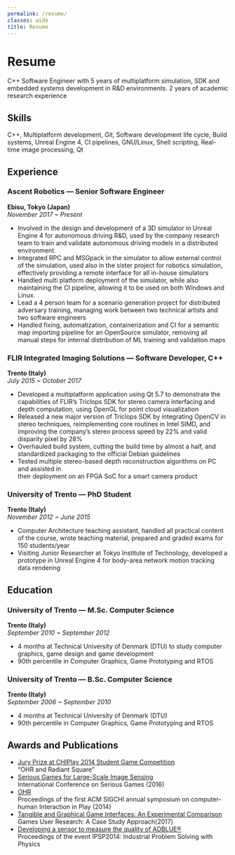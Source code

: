 ```yaml
---
permalink: /resume/
classes: wide
title: Resume
---
```


# Resume

C++ Software Engineer with 5 years of multiplatform simulation, SDK and
embedded systems development in R&D environments. 2 years of academic
research experience

## Skills

C++,
Multiplatform development,
Git,
Software development life cycle,
Build systems,
Unreal Engine 4,
CI pipelines,
GNU/Linux,
Shell scripting,
Real-time image processing,
Qt

## Experience

### Ascent Robotics — Senior Software Engineer

**Ebisu, Tokyo (Japan)**\
_November 2017 ~ Present_

- Involved in the design and development of a 3D simulator in Unreal Engine 4 for
  autonomous driving R&D, used by the company research team to train and validate
  autonomous driving models in a distributed environment.
- Integrated RPC and MSGpack in the simulator to allow external control of the
  simulation, used also in the sister project for robotics simulation, effectively
  providing a remote interface for all in-house simulators
- Handled multi platform deployment of the simulator, while also maintaining the CI
  pipeline, allowing it to be used on both Windows and Linux.
- Lead a 4 person team for a scenario generation project for distributed adversary
  training, managing work between two technical artists and two software engineers
- Handled fixing, automatization, containerization and CI for a semantic map importing
  pipeline for an OpenSource simulator, removing all manual steps for internal
  distribution of ML training and validation maps

### FLIR Integrated Imaging Solutions — Software Developer, C++

**Trento (Italy)**\
_July 2015 ~ October 2017_

- Developed a multiplatform application using Qt 5.7 to demonstrate the capabilities of
  FLIR’s Triclops SDK for stereo camera interfacing and depth computation, using OpenGL
  for point cloud visualization
- Released a new major version of Triclops SDK by integrating OpenCV in stereo
  techniques, reimplementing core routines in Intel SIMD, and improving the company’s
  stereo process speed by 22% and valid disparity pixel by 28%
- Overhauled build system, cutting the build time by almost a half, and standardized
  packaging to the official Debian guidelines
- Tested multiple stereo-based depth reconstruction algorithms on PC and assisted in\
  their deployment on an FPGA SoC for a smart camera product

### University of Trento — PhD Student

**Trento (Italy)**\
_November 2012 ~ June 2015_

- Computer Architecture teaching assistant, handled all practical content of the course,
  wrote teaching material, prepared and graded exams for 150 students/year
- Visiting Junior Researcher at Tokyo Institute of Technology, developed a prototype in
  Unreal Engine 4 for body-area network motion tracking data rendering

## Education

### University of Trento — M.Sc. Computer Science

**Trento (Italy)**\
_September 2010 ~ September 2012_

- 4 months at Technical University of Denmark (DTU) to study computer graphics, game
  design and game development
- 90th percentile in Computer Graphics, Game Prototyping and RTOS

### University of Trento — B.Sc. Computer Science

**Trento (Italy)**\
_September 2006 ~ September 2010_

- 4 months at Technical University of Denmark (DTU)
- 90th percentile in Computer Graphics, Game Prototyping and RTOS

## Awards and Publications

- [Jury Prize at CHIPlay 2014 Student Game Competition][1]\
  “OHR and Radiant Square”
- [Serious Games for Large-Scale Image Sensing][2]\
  International Conference on Serious Games (2016)
- [OHR][3]\
  Proceedings of the first ACM SIGCHI annual symposium on computer-human Interaction in
  Play (2014)
- [Tangible and Graphical Game Interfaces: An Experimental Comparison][4]\
  Games User Research: A Case Study Approach(2017)
- [Developing a sensor to measure the quality of ADBLUE®][5]\
  Proceedings of the event IPSP2014: Industrial  Problem  Solving  with  Physics

[1]: https://webmagazine.unitn.it/en/news/disi/2435/student-game-design-competition
[2]: https://link.springer.com/chapter/10.1007%2F978-3-319-29060-7_17
[3]: https://dlnext.acm.org/doi/abs/10.1145/2658537.2662987
[4]: https://www.taylorfrancis.com/books/e/9781315371597/chapters/10.1201/b21564-15
[5]: https://www.unitn.it/archivio/events/sites/events.unitn.it/files/download/ipsp2014/IPSP-2014_proceedings_elettronico_ottimizzato-2_2.pdf